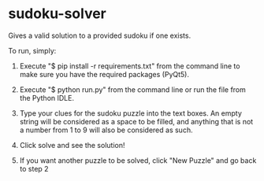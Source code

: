 # sudoku-solver
Gives a valid solution to a provided sudoku if one exists.

To run, simply:

1. Execute "$ pip install -r requirements.txt" from the command line to make sure you have the required packages (PyQt5).

2. Execute "$ python run.py" from the command line or run the file from the Python IDLE.

3. Type your clues for the sudoku puzzle into the text boxes. An empty string will be considered as a space to be filled, and anything that is not a number from 1 to 9 will also be considered as such.

4. Click solve and see the solution!

5. If you want another puzzle to be solved, click "New Puzzle" and go back to step 2

